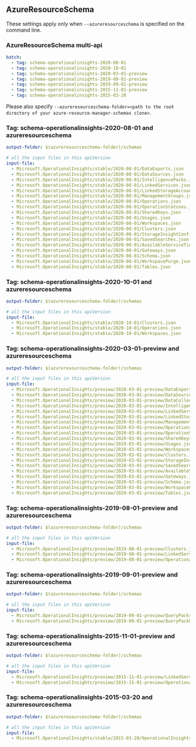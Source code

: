 ## AzureResourceSchema

These settings apply only when `--azureresourceschema` is specified on the command line.

### AzureResourceSchema multi-api

``` yaml $(azureresourceschema) && $(multiapi)
batch:
  - tag: schema-operationalinsights-2020-08-01
  - tag: schema-operationalinsights-2020-10-01
  - tag: schema-operationalinsights-2020-03-01-preview
  - tag: schema-operationalinsights-2019-08-01-preview
  - tag: schema-operationalinsights-2019-09-01-preview
  - tag: schema-operationalinsights-2015-11-01-preview
  - tag: schema-operationalinsights-2015-03-20

```

Please also specify `--azureresourceschema-folder=<path to the root directory of your azure-resource-manager-schemas clone>`.

### Tag: schema-operationalinsights-2020-08-01 and azureresourceschema

``` yaml $(tag) == 'schema-operationalinsights-2020-08-01' && $(azureresourceschema)
output-folder: $(azureresourceschema-folder)/schemas

# all the input files in this apiVersion
input-file:
  - Microsoft.OperationalInsights/stable/2020-08-01/DataExports.json
  - Microsoft.OperationalInsights/stable/2020-08-01/DataSources.json
  - Microsoft.OperationalInsights/stable/2020-08-01/IntelligencePacks.json
  - Microsoft.OperationalInsights/stable/2020-08-01/LinkedServices.json
  - Microsoft.OperationalInsights/stable/2020-08-01/LinkedStorageAccounts.json
  - Microsoft.OperationalInsights/stable/2020-08-01/ManagementGroups.json
  - Microsoft.OperationalInsights/stable/2020-08-01/Operations.json
  - Microsoft.OperationalInsights/stable/2020-08-01/OperationStatuses.json
  - Microsoft.OperationalInsights/stable/2020-08-01/SharedKeys.json
  - Microsoft.OperationalInsights/stable/2020-08-01/Usages.json
  - Microsoft.OperationalInsights/stable/2020-08-01/Workspaces.json
  - Microsoft.OperationalInsights/stable/2020-08-01/Clusters.json
  - Microsoft.OperationalInsights/stable/2020-08-01/StorageInsightConfigs.json
  - Microsoft.OperationalInsights/stable/2020-08-01/SavedSearches.json
  - Microsoft.OperationalInsights/stable/2020-08-01/AvailableServiceTiers.json
  - Microsoft.OperationalInsights/stable/2020-08-01/Gateways.json
  - Microsoft.OperationalInsights/stable/2020-08-01/Schema.json
  - Microsoft.OperationalInsights/stable/2020-08-01/WorkspacePurge.json
  - Microsoft.OperationalInsights/stable/2020-08-01/Tables.json

```

### Tag: schema-operationalinsights-2020-10-01 and azureresourceschema

``` yaml $(tag) == 'schema-operationalinsights-2020-10-01' && $(azureresourceschema)
output-folder: $(azureresourceschema-folder)/schemas

# all the input files in this apiVersion
input-file:
  - Microsoft.OperationalInsights/stable/2020-10-01/Clusters.json
  - Microsoft.OperationalInsights/stable/2020-10-01/Operations.json
  - Microsoft.OperationalInsights/stable/2020-10-01/Workspaces.json

```

### Tag: schema-operationalinsights-2020-03-01-preview and azureresourceschema

``` yaml $(tag) == 'schema-operationalinsights-2020-03-01-preview' && $(azureresourceschema)
output-folder: $(azureresourceschema-folder)/schemas

# all the input files in this apiVersion
input-file:
  - Microsoft.OperationalInsights/preview/2020-03-01-preview/DataExports.json
  - Microsoft.OperationalInsights/preview/2020-03-01-preview/DataSources.json
  - Microsoft.OperationalInsights/preview/2020-03-01-preview/DataCollectorLogs.json
  - Microsoft.OperationalInsights/preview/2020-03-01-preview/IntelligencePacks.json
  - Microsoft.OperationalInsights/preview/2020-03-01-preview/LinkedServices.json
  - Microsoft.OperationalInsights/preview/2020-03-01-preview/LinkedStorageAccounts.json
  - Microsoft.OperationalInsights/preview/2020-03-01-preview/ManagementGroups.json
  - Microsoft.OperationalInsights/preview/2020-03-01-preview/Operations.json
  - Microsoft.OperationalInsights/preview/2020-03-01-preview/OperationStatuses.json
  - Microsoft.OperationalInsights/preview/2020-03-01-preview/SharedKeys.json
  - Microsoft.OperationalInsights/preview/2020-03-01-preview/Usages.json
  - Microsoft.OperationalInsights/preview/2020-03-01-preview/Workspaces.json
  - Microsoft.OperationalInsights/preview/2020-03-01-preview/Clusters.json
  - Microsoft.OperationalInsights/preview/2020-03-01-preview/StorageInsightConfigs.json
  - Microsoft.OperationalInsights/preview/2020-03-01-preview/SavedSearches.json
  - Microsoft.OperationalInsights/preview/2020-03-01-preview/AvailableServiceTiers.json
  - Microsoft.OperationalInsights/preview/2020-03-01-preview/Gateways.json
  - Microsoft.OperationalInsights/preview/2020-03-01-preview/Schema.json
  - Microsoft.OperationalInsights/preview/2020-03-01-preview/WorkspacePurge.json
  - Microsoft.OperationalInsights/preview/2020-03-01-preview/Tables.json

```

### Tag: schema-operationalinsights-2019-08-01-preview and azureresourceschema

``` yaml $(tag) == 'schema-operationalinsights-2019-08-01-preview' && $(azureresourceschema)
output-folder: $(azureresourceschema-folder)/schemas

# all the input files in this apiVersion
input-file:
  - Microsoft.OperationalInsights/preview/2019-08-01-preview/Clusters.json
  - Microsoft.OperationalInsights/preview/2019-08-01-preview/LinkedServices.json
  - Microsoft.OperationalInsights/preview/2019-08-01-preview/OperationalInsights.json

```

### Tag: schema-operationalinsights-2019-09-01-preview and azureresourceschema

``` yaml $(tag) == 'schema-operationalinsights-2019-09-01-preview' && $(azureresourceschema)
output-folder: $(azureresourceschema-folder)/schemas

# all the input files in this apiVersion
input-file:
  - Microsoft.OperationalInsights/preview/2019-09-01-preview/QueryPacks_API.json
  - Microsoft.OperationalInsights/preview/2019-09-01-preview/QueryPackQueries_API.json

```

### Tag: schema-operationalinsights-2015-11-01-preview and azureresourceschema

``` yaml $(tag) == 'schema-operationalinsights-2015-11-01-preview' && $(azureresourceschema)
output-folder: $(azureresourceschema-folder)/schemas

# all the input files in this apiVersion
input-file:
  - Microsoft.OperationalInsights/preview/2015-11-01-preview/LinkedServices.json
  - Microsoft.OperationalInsights/preview/2015-11-01-preview/OperationalInsights.json

```

### Tag: schema-operationalinsights-2015-03-20 and azureresourceschema

``` yaml $(tag) == 'schema-operationalinsights-2015-03-20' && $(azureresourceschema)
output-folder: $(azureresourceschema-folder)/schemas

# all the input files in this apiVersion
input-file:
  - Microsoft.OperationalInsights/stable/2015-03-20/OperationalInsights.json

```
